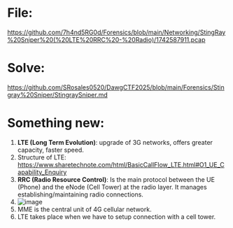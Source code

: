 # File:
https://github.com/7h4nd5RG0d/Forensics/blob/main/Networking/StingRay%20Sniper%20(%20LTE%20RRC%20-%20Radio)/1742587911.pcap
# Solve:
https://github.com/SRosales0520/DawgCTF2025/blob/main/Forensics/Stingray%20Sniper/StingraySniper.md
# Something new:
1) **LTE (Long Term Evolution)**: upgrade of 3G networks, offers greater capacity, faster speed.
2) Structure of LTE: https://www.sharetechnote.com/html/BasicCallFlow_LTE.html#O1_UE_Capability_Enquiry
3) **RRC (Radio Resource Control)**: Is the main protocol between the UE (Phone) and the eNode (Cell Tower) at the radio layer. It manages establishing/maintaining radio connections.
4) ![image](https://github.com/user-attachments/assets/efa975e4-c3f8-4b19-a7e1-50c1c2a348f0)
5) MME is the central unit of 4G cellular network.
6) LTE takes place when we have to setup connection with a cell tower.

